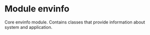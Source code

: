 # Module envinfo

Core envinfo module. Contains classes that provide information about system and application. 
